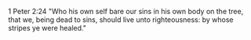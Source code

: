 1 Peter 2:24 "Who his own self bare our sins in his own body on the tree, that we, being dead to sins, should live unto righteousness: by whose stripes ye were healed."
